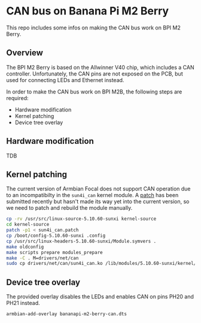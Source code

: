 # CAN bus on Banana Pi M2 Berry

This repo includes some infos on making the CAN bus work on BPI M2 Berry.

## Overview

The BPI M2 Berry is based on the Allwinner V40 chip, which includes a CAN controller.
Unfortunately, the CAN pins are not exposed on the PCB, but used for connecting LEDs
and Ethernet instead.

In order to make the CAN bus work on BPI M2B, the following steps are required:

- Hardware modification
- Kernel patching
- Device tree overlay

## Hardware modification

TDB

## Kernel patching

The current version of Armbian Focal does not support CAN operation due to an incompatibilty
in the `sun4i_can` kernel module. A [patch](https://lore.kernel.org/linux-arm-kernel/20220111155709.56501-2-boger@wirenboard.com/)
has been submitted recently but hasn't made its way yet into the current version, so we need to
patch and rebuild the module manually.

```sh
cp -rv /usr/src/linux-source-5.10.60-sunxi kernel-source
cd kernel-source
patch -p1 < sun4i_can.patch
cp /boot/config-5.10.60-sunxi .config
cp /usr/src/linux-headers-5.10.60-sunxi/Module.symvers .
make oldconfig
make scripts prepare modules_prepare
make -C . M=drivers/net/can
sudo cp drivers/net/can/sun4i_can.ko /lib/modules/5.10.60-sunxi/kernel/net/can/
```
  
## Device tree overlay  

The provided overlay disables the LEDs and enables CAN on pins PH20 and PH21 instead.

```sh
armbian-add-overlay bananapi-m2-berry-can.dts
```
